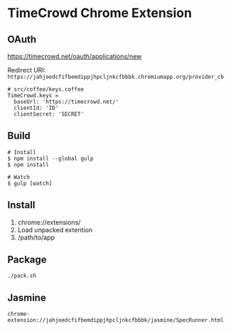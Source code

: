 # TimeCrowd Chrome Extension

## OAuth

https://timecrowd.net/oauth/applications/new

Redirect URI: `https://jahjoedcfifbemdippjhpcljnkcfbbbk.chromiumapp.org/provider_cb`

```
# src/coffee/keys.coffee
TimeCrowd.keys =
  baseUrl: 'https://timecrowd.net/'
  clientId: 'ID'
  clientSecret: 'SECRET'
```

## Build

```
# Install
$ npm install --global gulp
$ npm install

# Watch
$ gulp [watch]
```

## Install

1. chrome://extensions/
2. Load unpacked extention
3. /path/to/app

## Package
```
./pack.sh
```

## Jasmine

```
chrome-extension://jahjoedcfifbemdippjhpcljnkcfbbbk/jasmine/SpecRunner.html
```
